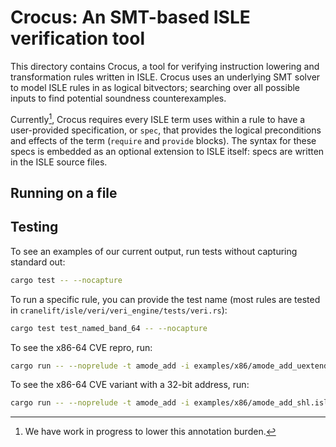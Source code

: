 # Crocus: An SMT-based ISLE verification tool

This directory contains Crocus, a tool for verifying instruction lowering and transformation rules written in ISLE. Crocus uses an underlying SMT solver to model ISLE rules in as logical bitvectors; searching over all possible inputs to find potential soundness counterexamples.

Currently[^1], Crocus requires every ISLE term uses within a rule to have a user-provided specification, or `spec`, that provides the logical preconditions and effects of the term (`require` and `provide` blocks).
The syntax for these specs is embedded as an optional extension to ISLE itself: specs are written in the ISLE source files. 

[^1]: We have work in progress to lower this annotation burden.

## Running on a file


## Testing

To see an examples of our current output, run tests without capturing standard out:
```bash
cargo test -- --nocapture
```

To run a specific rule, you can provide the test name (most rules are tested in `cranelift/isle/veri/veri_engine/tests/veri.rs`):

```bash
cargo test test_named_band_64 -- --nocapture  
```

To see the x86-64 CVE repro, run:

```bash
cargo run -- --noprelude -t amode_add -i examples/x86/amode_add_uextend_shl.isle
```

To see the x86-64 CVE variant with a 32-bit address, run:
```bash
cargo run -- --noprelude -t amode_add -i examples/x86/amode_add_shl.isle
```